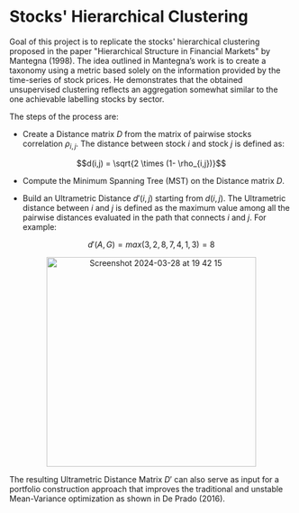 # Stocks' Hierarchical Clustering

Goal of this project is to replicate the stocks' hierarchical clustering proposed in the paper "Hierarchical Structure in Financial Markets" by Mantegna (1998).
The idea outlined in Mantegna’s work is to create a taxonomy using a metric based solely on the
information provided by the time-series of stock prices. He demonstrates that the obtained unsupervised clustering
reflects an aggregation somewhat similar to the one achievable labelling stocks by sector.

The steps of the process are:
- Create a Distance matrix $D$ from the matrix of pairwise stocks correlation $\rho_{i,j}$. The distance between stock $i$ and stock $j$ is defined as: 

$$d(i,j) = \sqrt{2 \times (1- \rho_{i,j})}$$

- Compute the Minimum Spanning Tree (MST) on the Distance matrix $D$.

- Build an Ultrametric Distance $d'(i,j)$ starting from $d(i,j)$. The Ultrametric distance between $i$ and $j$ is defined as the maximum value among all the pairwise distances evaluated in the path that connects $i$ and $j$. For example:

$$d'(A,G)=max(3,2,8,7,4,1,3)=8$$

<p align="center">
<img width="372" alt="Screenshot 2024-03-28 at 19 42 15" src="https://github.com/vcnzbrgd/Stocks-Hierarchical-Clustering/assets/127797045/0218708f-10ba-46a6-8515-6522cdf90f7c">
</p>

The resulting Ultrametric Distance Matrix $D'$ can also serve as input for a portfolio construction approach that improves the traditional and unstable Mean-Variance optimization as shown in De Prado (2016).
